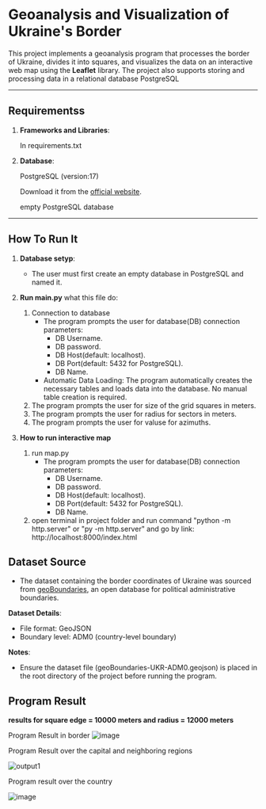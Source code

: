 # Geoanalysis and Visualization of Ukraine's Border

This project implements a geoanalysis program that processes the border of Ukraine, divides it into squares, and visualizes the data on an interactive web map using the **Leaflet** library. The project also supports storing and processing data in a relational database PostgreSQL

---

## Requirementss
1. **Frameworks and Libraries**:
   
   In requirements.txt
     
3. **Database**:
   
   PostgreSQL (version:17)
   
   Download it from the [official website](https://www.postgresql.org/download/).
   
   empty PostgreSQL database
  
---

## How To Run It

1. **Database setyp**:
   - The user must first create an empty database in PostgreSQL and named it.
  
2. **Run main.py**
   what this file do:
      1) Connection to database
         - The program prompts the user for database(DB) connection parameters:
            - DB Username.
            - DB password.
            - DB Host(default: localhost).
            - DB Port(default: 5432 for PostgreSQL).
            - DB Name.
         - Automatic Data Loading: The program automatically creates the necessary tables and loads data into the database. No manual table creation is required.
      2) The program prompts the user for size of the grid squares in meters.
      3) The program prompts the user for radius for sectors in meters.
      4) The program prompts the user for valuse for azimuths.

3. **How to run interactive map**
   1) run map.py
      - The program prompts the user for database(DB) connection parameters:
         - DB Username.
         - DB password.
         - DB Host(default: localhost).
         - DB Port(default: 5432 for PostgreSQL).
         - DB Name.
   2) open terminal in project folder and run command "python -m http.server" or "py -m http.server" and go by link: http://localhost:8000/index.html


## Dataset Source
- The dataset containing the border coordinates of Ukraine was sourced from [geoBoundaries](https://www.geoboundaries.org/), an open database for political administrative boundaries.

**Dataset Details**:
- File format: GeoJSON
- Boundary level: ADM0 (country-level boundary)
  
**Notes**:
- Ensure the dataset file (geoBoundaries-UKR-ADM0.geojson) is placed in the root directory of the project before running the program.

## Program Result
**results for square edge = 10000 meters and radius = 12000 meters**

Program Result in border 
![image](https://github.com/user-attachments/assets/e34a6a9e-174d-4ebc-864e-e502cddc4ec0)

Program Result  over the capital and neighboring regions

![output1](https://github.com/user-attachments/assets/6296d3da-0a36-46f8-b377-5c3c2cc7de9d)

Program result over the country

![image](https://github.com/user-attachments/assets/64d7b730-b441-4f11-8755-fe183f6ff0aa)


